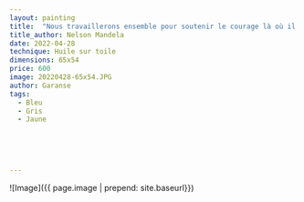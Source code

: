 ```yaml
---
layout: painting
title:  "Nous travaillerons ensemble pour soutenir le courage là où il y a la peur, pour encourager la négociation là où il y a le conflit, et donner l'espoir là où règne le désespoir."
title_author: Nelson Mandela   
date: 2022-04-28
technique: Huile sur toile
dimensions: 65x54
price: 600
image: 20220428-65x54.JPG
author: Garanse
tags:
  - Bleu
  - Gris
  - Jaune
  
 
  
  
  
---
```

![Image]({{ page.image | prepend: site.baseurl}})

